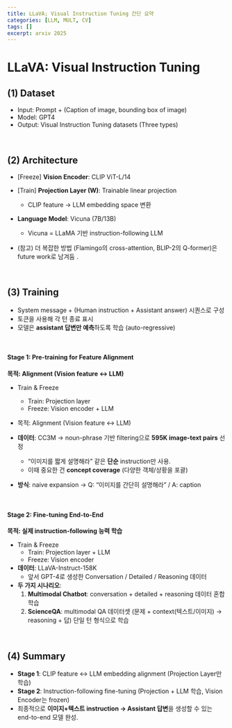 ```yaml
---
title: LLaVA; Visual Instruction Tuning 간단 요약
categories: [LLM, MULT, CV]
tags: []
excerpt: arxiv 2025
---
```


<script src="https://cdn.mathjax.org/mathjax/latest/MathJax.js?config=TeX-AMS-MML_HTMLorMML" type="text/javascript"></script>

# LLaVA: Visual Instruction Tuning

## (1) Dataset

- Input: Prompt + (Caption of image, bounding box of image)
- Model: GPT4
- Output: Visual Instruction Tuning datasets (Three types)

<br>

## (2) Architecture

- [Freeze] **Vision Encoder**: CLIP ViT-L/14 
- [Train] **Projection Layer (W)**: Trainable linear projection
  - CLIP feature → LLM embedding space 변환
- **Language Model**: Vicuna (7B/13B)
  - Vicuna = LLaMA 기반 instruction-following LLM 

- (참고) 더 복잡한 방법 (Flamingo의 cross-attention, BLIP-2의 Q-former)은 future work로 남겨둠 .


<br>

## (3) Training

- System message + (Human instruction + Assistant answer) 시퀀스로 구성
-  토큰을 사용해 각 턴 종료 표시
- 모델은 **assistant 답변만 예측**하도록 학습 (auto-regressive) 

<br>

#### **Stage 1: Pre-training for Feature Alignment**

**목적: Alignment (Vision feature ↔ LLM)**

- Train & Freeze
  - Train: Projection layer
  - Freeze: Vision encoder + LLM
- 목적: Alignment (Vision feature ↔ LLM)

- **데이터**: CC3M → noun-phrase 기반 filtering으로 **595K image-text pairs** 선정
  - “이미지를 짧게 설명해라” 같은 **단순** instruction만 사용.
  - 이때 중요한 건 **concept coverage** (다양한 객체/상황을 포괄)

- **방식**: naive expansion → Q: “이미지를 간단히 설명해라” / A: caption

<br>

#### **Stage 2: Fine-tuning End-to-End**

**목적: 실제 instruction-following 능력 학습**

- Train & Freeze
  - Train: Projection layer + LLM
  - Freeze: Vision encoder
- **데이터**: LLaVA-Instruct-158K 
  - 앞서 GPT-4로 생성한 Conversation / Detailed / Reasoning 데이터
- **두 가지 시나리오**:
  1. **Multimodal Chatbot**: conversation + detailed + reasoning 데이터 혼합 학습
  2. **ScienceQA**: multimodal QA 데이터셋 (문제 + context(텍스트/이미지) → reasoning + 답) 단일 턴 형식으로 학습 

<br>

## (4) Summary

- **Stage 1**: CLIP feature ↔ LLM embedding alignment (Projection Layer만 학습)
- **Stage 2**: Instruction-following fine-tuning (Projection + LLM 학습, Vision Encoder는 frozen)
- 최종적으로 **이미지+텍스트 instruction → Assistant 답변**을 생성할 수 있는 end-to-end 모델 완성.



